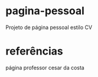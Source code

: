 # pagina-pessoal
Projeto de página pessoal estilo CV

# referências
página professor cesar da costa
